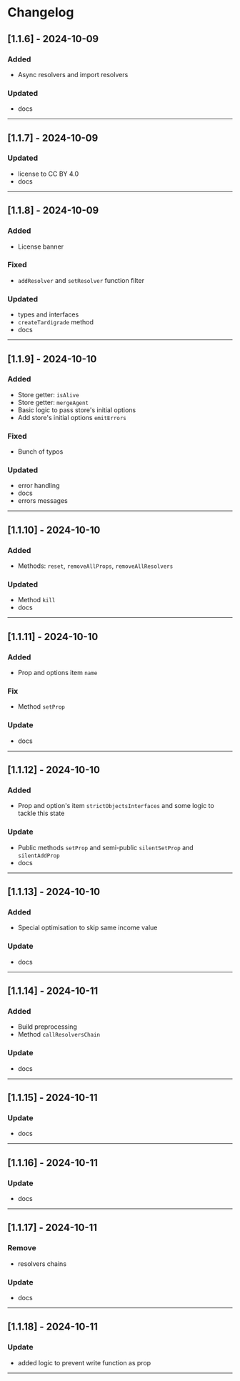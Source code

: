 # Changelog

## [1.1.6] - 2024-10-09
### Added
- Async resolvers and import resolvers
 
### Updated
- docs

---

## [1.1.7] - 2024-10-09
### Updated
- license to CC BY 4.0
- docs

---

## [1.1.8] - 2024-10-09
### Added
- License banner

### Fixed
- ```addResolver``` and ```setResolver``` function filter

### Updated
- types and interfaces
- ```createTardigrade``` method
- docs

---

## [1.1.9] - 2024-10-10
### Added
- Store getter: ```isAlive```
- Store getter: ```mergeAgent```
- Basic logic to pass store's initial options
- Add store's initial options ```emitErrors```

### Fixed
- Bunch of typos

### Updated
- error handling
- docs
- errors messages

---

## [1.1.10] - 2024-10-10
### Added
- Methods: ```reset```, ```removeAllProps```, ```removeAllResolvers```

### Updated
- Method ```kill```
- docs

---

## [1.1.11] - 2024-10-10
### Added
- Prop and options item ```name```

### Fix
- Method ```setProp```

### Update
- docs

---

## [1.1.12] - 2024-10-10
### Added
- Prop and option's item ```strictObjectsInterfaces``` and some logic to tackle this state

### Update
- Public methods ```setProp``` and semi-public ```silentSetProp``` and ```silentAddProp```
- docs

---

## [1.1.13] - 2024-10-10
### Added
- Special optimisation to skip same income value

### Update
- docs

---

## [1.1.14] - 2024-10-11
### Added
- Build preprocessing 
- Method ```callResolversChain```

### Update
- docs

---

## [1.1.15] - 2024-10-11
### Update
- docs

---

## [1.1.16] - 2024-10-11
### Update
- docs

---

## [1.1.17] - 2024-10-11
### Remove
- resolvers chains

### Update
- docs

---

## [1.1.18] - 2024-10-11
### Update
- added logic to prevent write function as prop

---
